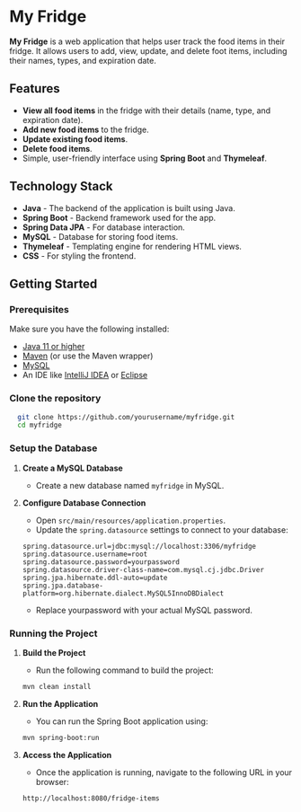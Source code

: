 # My Fridge

**My Fridge** is a web application that helps user track the food items in their fridge. It allows users to add, view, update, and delete foot items, including their names, types, and expiration date.

## Features

- **View all food items** in the fridge with their details (name, type, and expiration date).
- **Add new food items** to the fridge.
- **Update existing food items**.
- **Delete food items**.
- Simple, user-friendly interface using **Spring Boot** and **Thymeleaf**.

## Technology Stack

- **Java** - The backend of the application is built using Java.
- **Spring Boot** - Backend framework used for the app.
- **Spring Data JPA** - For database interaction.
- **MySQL** - Database for storing food items.
- **Thymeleaf** - Templating engine for rendering HTML views.
- **CSS** - For styling the frontend.

## Getting Started

### Prerequisites

Make sure you have the following installed:

- [Java 11 or higher](https://adoptopenjdk.net/)
- [Maven](https://maven.apache.org/) (or use the Maven wrapper)
- [MySQL](https://dev.mysql.com/downloads/installer/)
- An IDE like [IntelliJ IDEA](https://www.jetbrains.com/idea/) or [Eclipse](https://www.eclipse.org/)

### Clone the repository

```bash
  git clone https://github.com/yourusername/myfridge.git
  cd myfridge
```
### Setup the Database

1. **Create a MySQL Database**
    - Create a new database named `myfridge` in MySQL.

2. **Configure Database Connection**
    - Open `src/main/resources/application.properties`.
    - Update the `spring.datasource` settings to connect to your database:

   ```properties
   spring.datasource.url=jdbc:mysql://localhost:3306/myfridge
   spring.datasource.username=root
   spring.datasource.password=yourpassword
   spring.datasource.driver-class-name=com.mysql.cj.jdbc.Driver
   spring.jpa.hibernate.ddl-auto=update
   spring.jpa.database-platform=org.hibernate.dialect.MySQL5InnoDBDialect
   ```
    - Replace yourpassword with your actual MySQL password.

### Running the Project

1. **Build the Project**
   - Run the following command to build the project:

    ```bash
    mvn clean install
    ```

2. **Run the Application**
    - You can run the Spring Boot application using:
    ```bash
    mvn spring-boot:run
    ```   

3. **Access the Application**
    - Once the application is running, navigate to the following URL in your browser:
    ```angular2html
    http://localhost:8080/fridge-items
    ```